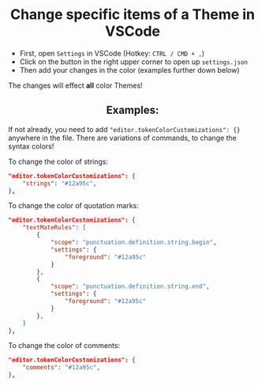 <h1 align="Center">
    Change specific items of a Theme in VSCode
</h1>

- First, open ``Settings`` in VSCode (Hotkey: ``CTRL / CMD + ,``)
- Click on the button in the right upper corner to open up ``settings.json``
- Then add your changes in the color (examples further down below)

The changes will effect **all** color Themes!

<h2 align="center">
    Examples:
</h2>

If not already, you need to add ``"editor.tokenColorCustomizations": {}`` anywhere in the file.
There are variations of commands, to change the syntax colors!

To change the color of strings:
```json
"editor.tokenColorCustomizations": {
    "strings": "#12a95c",
},
```

To change the color of quotation marks:
```json
"editor.tokenColorCustomizations": {
    "textMateRules": [
        {
            "scope": "punctuation.definition.string.begin",
            "settings": {
                "foreground": "#12a95c"
            }
        },
        {
            "scope": "punctuation.definition.string.end",
            "settings": {
                "foreground": "#12a95c"
            }
        },
    ]
},
```

To change the color of comments:
```json
"editor.tokenColorCustomizations": {
    "comments": "#12a95c",
},
```
